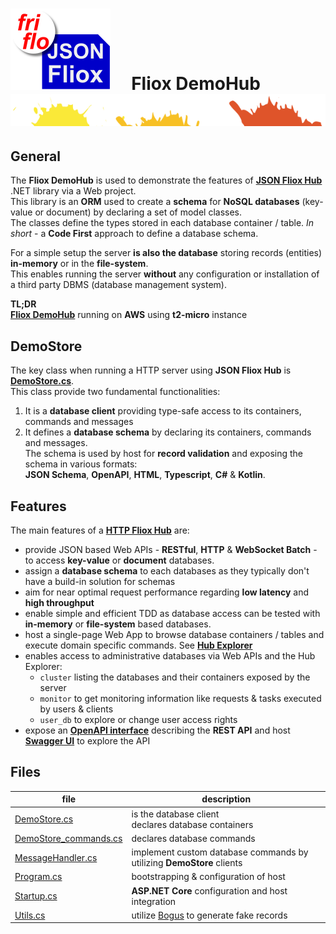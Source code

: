 

# ![logo](../docs/images/Json-Fliox.svg)     **Fliox DemoHub**      ![SPLASH](../docs/images/paint-splatter.svg)



## General

The **Fliox DemoHub** is used to demonstrate the features of
[**JSON Fliox Hub**](https://github.com/friflo/Friflo.Json.Fliox) .NET library via a Web project.  
This library is an **ORM** used to create a **schema** for **NoSQL databases** (key-value or document) by
declaring a set of model classes.  
The classes define the types stored in each database container / table.
*In short* - a **Code First** approach to define a database schema.

For a simple setup the server **is also the database** storing records (entities) **in-memory** or in the **file-system**.  
This enables running the server **without** any configuration or installation of a third party DBMS (database management system).


**TL;DR**  
[**Fliox DemoHub**](http://ec2-174-129-178-18.compute-1.amazonaws.com/) running on **AWS** using **t2-micro** instance


## DemoStore

The key class when running a HTTP server using **JSON Fliox Hub** is [**DemoStore.cs**](DemoStore.cs).  
This class provide two fundamental functionalities:
1. It is a **database client** providing type-safe access to its containers, commands and messages
2. It defines a **database schema** by declaring its containers, commands and messages.  
  The schema is used by host for **record validation** and exposing the schema in various formats:  
  **JSON Schema**, **OpenAPI**, **HTML**, **Typescript**, **C#** & **Kotlin**.


## Features
The main features of a [**HTTP Fliox Hub**](https://github.com/friflo/Friflo.Json.Fliox/blob/main/Json/Fliox.Hub/Host/README.md#httphosthub) are:
- provide JSON based Web APIs - **RESTful**, **HTTP** & **WebSocket Batch** - to access **key-value** or **document** databases.
- assign a **database schema** to each databases as they typically don't have a build-in solution for schemas
- aim for near optimal request performance regarding **low latency** and **high throughput**
- enable simple and efficient TDD as database access can be tested with **in-memory** or **file-system** based databases.
- host a single-page Web App to browse database containers / tables and execute domain specific commands.
  See [**Hub Explorer**](https://github.com/friflo/Friflo.Json.Fliox/blob/main/Json/Fliox.Hub.Explorer/README.md)
- enables access to administrative databases via Web APIs and the Hub Explorer:
  - `cluster` listing the databases and their containers exposed by the server
  - `monitor` to get monitoring information like requests & tasks executed by users & clients
  - `user_db` to explore or change user access rights
- expose an [**OpenAPI interface**](https://spec.openapis.org/oas/v3.0.0) describing the **REST API** and
  host [**Swagger UI**](https://swagger.io/tools/swagger-ui/) to explore the API
  

## Files

|                      file                     |                   description                             
|-----------------------------------------------|-----------------------------------------------
|[DemoStore.cs](DemoStore.cs)                   | is the database client <br/> declares database containers
|[DemoStore_commands.cs](DemoStore_commands.cs) | declares database commands
|[MessageHandler.cs](MessageHandler.cs)         | implement custom database commands by utilizing **DemoStore** clients
|[Program.cs](Program.cs)                       | bootstrapping & configuration of host
|[Startup.cs](Startup.cs)                       | **ASP.NET Core** configuration and host integration
|[Utils.cs](Utils.cs)                           | utilize [Bogus](https://github.com/bchavez/Bogus) to generate fake records







